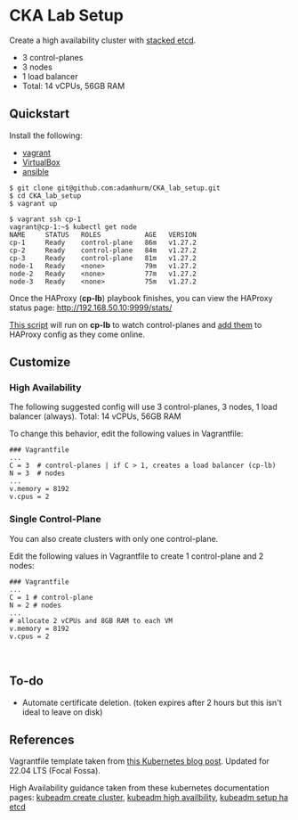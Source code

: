 # CKA Lab Setup

Create a high availability cluster with [stacked etcd](https://kubernetes.io/docs/setup/production-environment/tools/kubeadm/ha-topology/#stacked-etcd-topology).
- 3 control-planes
- 3 nodes
- 1 load balancer
- Total: 14 vCPUs, 56GB RAM

## Quickstart

Install the following:
- [vagrant](https://developer.hashicorp.com/vagrant/downloads)
- [VirtualBox](https://www.virtualbox.org/wiki/Linux_Downloads)
- [ansible](https://docs.ansible.com/ansible/latest/installation_guide/intro_installation.html)

```shell
$ git clone git@github.com:adamhurm/CKA_lab_setup.git
$ cd CKA_lab_setup
$ vagrant up
```

```shell
$ vagrant ssh cp-1
vagrant@cp-1:~$ kubectl get node
NAME     STATUS   ROLES           AGE   VERSION
cp-1     Ready    control-plane   86m   v1.27.2
cp-2     Ready    control-plane   84m   v1.27.2
cp-3     Ready    control-plane   81m   v1.27.2
node-1   Ready    <none>          79m   v1.27.2
node-2   Ready    <none>          77m   v1.27.2
node-3   Ready    <none>          75m   v1.27.2
```
Once the HAProxy (**cp-lb**) playbook finishes, you can view the HAProxy status page: http://192.168.50.10:9999/stats/

[This script](ansible/scripts/ping-and-update.sh) will run on **cp-lb** to watch control-planes and [add them](ansible/scripts/update-haproxy-cfg.py) to HAProxy config as they come online.


## Customize

### High Availability
The following suggested config will use 3 control-planes, 3 nodes, 1 load balancer (always). Total: 14 vCPUs, 56GB RAM

To change this behavior, edit the following values in Vagrantfile:
```Vagrantfile
### Vagrantfile
...
C = 3  # control-planes | if C > 1, creates a load balancer (cp-lb)
N = 3  # nodes
...
v.memory = 8192
v.cpus = 2
```


### Single Control-Plane
You can also create clusters with only one control-plane.

Edit the following values in Vagrantfile to create 1 control-plane and 2 nodes:
```Vagrantfile
### Vagrantfile
...
C = 1 # control-plane
N = 2 # nodes
...
# allocate 2 vCPUs and 8GB RAM to each VM
v.memory = 8192
v.cpus = 2
```

<br>


## To-do

 - Automate certificate deletion. (token expires after 2 hours but this isn't ideal to leave on disk)


## References

Vagrantfile template taken from [this Kubernetes blog post](https://kubernetes.io/blog/2019/03/15/kubernetes-setup-using-ansible-and-vagrant/). Updated for 22.04 LTS (Focal Fossa).

High Availability guidance taken from these kubernetes documentation pages: [kubeadm create cluster](https://kubernetes.io/docs/setup/production-environment/tools/kubeadm/create-cluster-kubeadm/), [kubeadm high availbility](https://kubernetes.io/docs/setup/production-environment/tools/kubeadm/high-availability/), [kubeadm setup ha etcd](https://kubernetes.io/docs/setup/production-environment/tools/kubeadm/setup-ha-etcd-with-kubeadm/)
